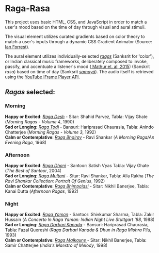 # Raga-Rasa

This project uses basic HTML, CSS, and JavaScript in order to match a user's mood  based on the time of day through visual and aural stimuli. 

The visual element utilizes curated gradients based on color theory to match a user's inputs through a dynamic CSS Gradient Animator (Source: <a href="https://www.gradient-animator.com/" target="_blank">Ian Forrest</a>).

The aural element utilizes individually-selected <a href="https://en.wikipedia.org/wiki/Raga" target="_blank">_ragas_</a> (Sanksrit for 'color'), or Indian classical music frameworks, deliberately composed to invoke, passify, and accentuate a listener's mood (<a href="https://www.frontiersin.org/articles/10.3389/fpsyg.2015.00513/full#:~:text=The%20ragas%20with%20emotion%20labels,Todi%2C%20Basant%20Mukhari%2C%20Lalit."> Mathur et. al, 2015</a>) (Sanskrit _rasa_) based on time of day (Sanksrit <a href="https://en.wikipedia.org/wiki/Samayā">_samayā_</a>). The audio itself is retrieved using the <a href="https://developers.google.com/youtube/iframe_api_reference" target="_blank"> YouTube IFrame Player API</a>.

**<h2>_Ragas_ selected:</h2>**

**<h3>Morning</h3>**
**Happy or Excited**: <a href="https://www.youtube.com/watch?v=7oQj5Qh5ScU">_Raga Desh_</a> - Sitar: Shahid Parvez, Tabla: Vijay Ghate (_Morning Ragas - Volume 4_, 1990)<br>
**Sad or Longing**: <a href="https://www.youtube.com/watch?v=IfA7ZeIZv78">_Raga Todi_</a> - Bansuri: Hariprasad Chaurasia, Tabla: Anindo Chatterjee (_Morning Ragas - Volume 3_, 1992)<br>
**Calm or Contemplative**: <a href ="https://www.youtube.com/watch?v=toBbAcTzGPM">_Raga Bhairav_</a> - Ravi Shankar (_A Morning Raga/An Evening Raga_, 1968)</a>

**<h3>Afternoon</h3>**
**Happy or Excited**: <a href="https://www.youtube.com/watch?v=tW6RWP54Tsg">_Raga Dhani_</a> - Santoor: Satish Vyas Tabla: Vijay Ghate (_The Best of Santoor_, 2004)<br>
**Sad or Longing**: <a href="https://www.youtube.com/watch?v=fB9gMVtDFKs">_Raga Multani_</a> - Sitar: Ravi Shankar, Tabla: Alla Rakha (_The Ravi Shankar Collection: Portrait Of Genius_, 1992)<br>
**Calm or Contemplative**: <a href="https://www.youtube.com/watch?v=YdHe4dTc4Dw">_Raga Bhimpalasi_</a> - Sitar: Nikhil Banerjee, Tabla: Kanai Dutta (_Afternoon Ragas_, 1992)

**<h3>Night</h3>**
**Happy or Excited**: <a href="https://www.youtube.com/watch?v=I4LP3ziNTlU">_Raga Yaman_</a> - Santoor: Shivkumar Sharma, Tabla: Zakir Hussain (_A Concerto In Raga Yaman: Indian Night Live Stuttgart '88_, 1988)<br>
**Sad or Longing**: <a href="https://www.youtube.com/watch?v=TGQ6LIB8Z6E">_Raga Darbari Kanada_</a> - Bansuri: Hariprasad Chaurasia, Tabla: Fazal Quereshi (_Raga Darbari Kanada & Dhun in Raga Mishra Pilu_, 1993)<br>
**Calm or Contemplative**: <a href="https://www.youtube.com/watch?v=ydQWGnMIpq0">_Raga Malkauns_ </a> - Sitar: Nikhil Banerjee, Tabla: Samir Chatterjee (_India's Maestro of Melody_, 1998)